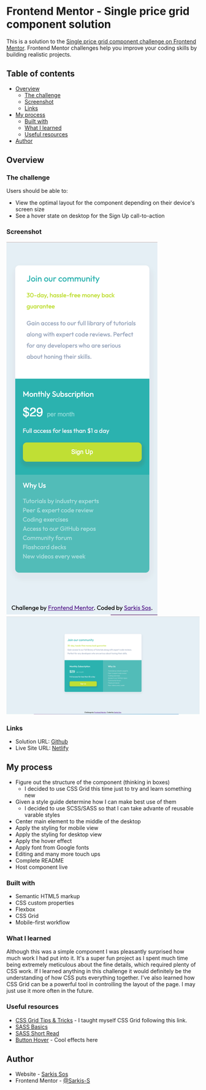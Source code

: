 # Frontend Mentor - Single price grid component solution

This is a solution to the [Single price grid component challenge on Frontend Mentor](https://www.frontendmentor.io/challenges/single-price-grid-component-5ce41129d0ff452fec5abbbc). Frontend Mentor challenges help you improve your coding skills by building realistic projects.

## Table of contents

- [Overview](#overview)
  - [The challenge](#the-challenge)
  - [Screenshot](#screenshot)
  - [Links](#links)
- [My process](#my-process)
  - [Built with](#built-with)
  - [What I learned](#what-i-learned)
  - [Useful resources](#useful-resources)
- [Author](#author)


## Overview

### The challenge

Users should be able to:

- View the optimal layout for the component depending on their device's screen size
- See a hover state on desktop for the Sign Up call-to-action

### Screenshot

![mobile](./images/mobile_view.png)
![desktop](./images/desktop_view.png)


### Links

- Solution URL: [Github](https://github.com/Sarkis-S/single-price-grid-component)
- Live Site URL: [Netlify](https://curious-marigold-dcaf56.netlify.app)

## My process
- Figure out the structure of the component (thinking in boxes)
  * I decided to use CSS Grid this time just to try and learn something new
- Given a style guide determine how I can make best use of them
  * I decided to use SCSS/SASS so that I can take advante of reusable varable styles
- Center main element to the middle of the desktop
- Apply the styling for mobile view
- Apply the styling for desktop view
- Apply the hover effect
- Apply font from Google fonts
- Editing and many more touch ups
- Complete README
- Host component live

### Built with

- Semantic HTML5 markup
- CSS custom properties
- Flexbox
- CSS Grid
- Mobile-first workflow


### What I learned

Although this was a simple component I was pleasantly surprised how much work I had put into it. It's a super fun project as I spent much time being extremely meticulous about the fine details, which required plenty of CSS work. If I learned anything in this challenge it would definitely be the understanding of how CSS puts everything together. I've also learned how CSS Grid can be a powerful tool in controlling the layout of the page. I may just use it more often in the future.


### Useful resources

- [CSS Grid Tips & Tricks](https://css-tricks.com/snippets/css/complete-guide-grid/) - I taught myself CSS Grid following this link.
- [SASS Basics](https://sass-lang.com/guide)
- [SASS Short Read](https://medium.com/swlh/learn-the-scss-sass-basics-in-5-minutes-73002653b443)
- [Button Hover](https://alvarotrigo.com/blog/best-css-button-hover-effects/) - Cool effects here


## Author

- Website - [Sarkis Sos](https://www.your-site.com)
- Frontend Mentor - [@Sarkis-S](https://www.frontendmentor.io/profile/Sarkis-S)
